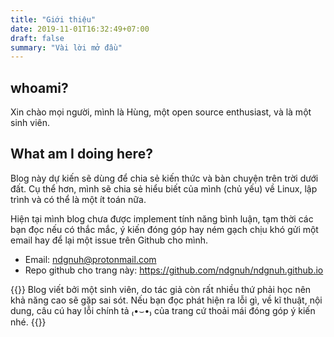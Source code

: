 ```yaml
---
title: "Giới thiệu"
date: 2019-11-01T16:32:49+07:00
draft: false
summary: "Vài lời mở đầu"
---
```


## whoami?

Xin chào mọi người, mình là Hùng, một open source enthusiast, và là một sinh viên.

## What am I doing here?

Blog này dự kiến sẽ dùng để chia sẻ kiến thức và bàn chuyện trên trời dưới đất. Cụ thể hơn, mình sẽ chia sẻ hiểu biết của mình (chủ yếu) về Linux, lập trình và có thể là một ít toán nữa. 

Hiện tại mình blog chưa được implement tính năng bình luận, tạm thời các bạn đọc nếu có thắc mắc, ý kiến đóng góp hay ném gạch chịu khó gửi một email hay để lại một issue trên Github cho mình.

- Email: ndgnuh@protonmail.com
- Repo github cho trang này: https://github.com/ndgnuh/ndgnuh.github.io

{{<notice note>}}
Blog viết bởi một sinh viên, do tác giả còn rất nhiều thứ phải học nên khả năng cao sẽ gặp sai sót. Nếu bạn đọc phát hiện ra lỗi gì, về kĩ thuật, nội dung, câu cú hay lỗi chính tả ₍•⌣•₎ của trang cứ thoải mái đóng góp ý kiến nhé.
{{</notice>}}

